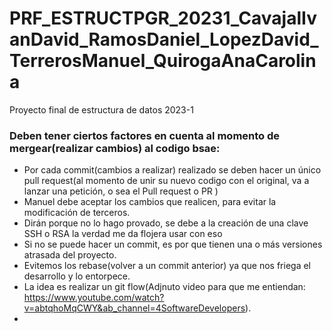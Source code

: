 # PRF_ESTRUCTPGR_20231_CavajalIvanDavid_RamosDaniel_LopezDavid_TerrerosManuel_QuirogaAnaCarolina
Proyecto final de estructura de datos 2023-1

### Deben tener ciertos factores en cuenta al momento de mergear(realizar cambios) al codigo bsae:
- Por cada commit(cambios a realizar) realizado se deben hacer un único pull request(al momento de unir su nuevo codigo con el original, va a lanzar una petición, o sea el Pull request o PR )
- Manuel debe aceptar los cambios que realicen, para evitar la modificación de terceros.
- Dirán porque no lo hago provado, se debe a la creación de una clave SSH o RSA la verdad me da flojera usar con eso
- Si no se puede hacer un commit, es por que tienen una o más versiones atrasada del proyecto.
- Evitemos los rebase(volver a un commit anterior) ya que nos friega el desarrollo y lo entorpece.
- La idea es realizar un git flow(Adjnuto video para que me entiendan: https://www.youtube.com/watch?v=abtqhoMqCWY&ab_channel=4SoftwareDevelopers).
-
